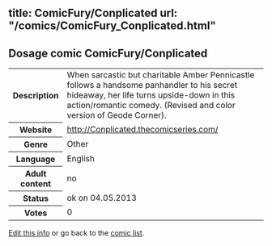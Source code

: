 title: ComicFury/Conplicated
url: "/comics/ComicFury_Conplicated.html"
---
Dosage comic ComicFury/Conplicated
-----------------------------------------

<p id="msg"></p>
<script type="text/javascript">
if (window.location.search === '?edit_info_mail=sent_ok') {
  var elem = document.getElementById("msg");
  elem.innerHTML = 'Edited information sucessfully sent for review, which is usually done daily. Thanks!';
  elem.className = 'ok';
}
</script>
<table class="comicinfo">
<tr>
<th>Description</th><td>When sarcastic but charitable Amber Pennicastle follows a handsome panhandler to his secret hideaway, her life turns upside-down in this action/romantic comedy. (Revised and color version of Geode Corner).</td>
</tr>
<tr>
<th>Website</th><td><a href="http://Conplicated.thecomicseries.com/">http://Conplicated.thecomicseries.com/</a></td>
</tr>
<tr>
<th>Genre</th><td>Other</td>
</tr>
<tr>
<th>Language</th><td>English</td>
</tr>
<tr>
<th>Adult content</th><td>no</td>
</tr>
<tr>
<th>Status</th><td>ok on 04.05.2013</td>
</tr>
<tr>
<th>Votes</th><td>0</td>
</tr>
</table>

[Edit this info](ComicFury_Conplicated_edit.html) or go back to the [comic list](../comic-index.html).
